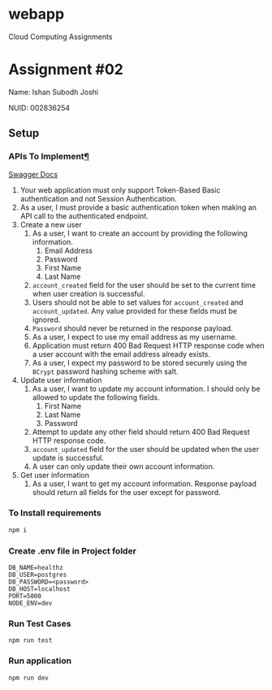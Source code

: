 # webapp

Cloud Computing Assignments

# Assignment #02

Name: Ishan Subodh Joshi

NUID: 002836254

## Setup

### APIs To Implement[¶](https://spring2024.csye6225.cloud/assignments/02/#apis-to-implement "Permanent link")

[Swagger Docs](https://app.swaggerhub.com/apis-docs/csye6225-webapp/cloud-native-webapp/2024.spring.02)

1. Your web application must only support Token-Based Basic authentication and not Session Authentication.
2. As a user, I must provide a basic authentication token when making an API call to the authenticated endpoint.
3. Create a new user
   1. As a user, I want to create an account by providing the following information.
      1. Email Address
      2. Password
      3. First Name
      4. Last Name
   2. `account_created` field for the user should be set to the current time when user creation is successful.
   3. Users should not be able to set values for `account_created` and `account_updated`. Any value provided for these fields must be ignored.
   4. `Password` should never be returned in the response payload.
   5. As a user, I expect to use my email address as my username.
   6. Application must return 400 Bad Request HTTP response code when a user account with the email address already exists.
   7. As a user, I expect my password to be stored securely using the `BCrypt` password hashing scheme with salt.
4. Update user information
   1. As a user, I want to update my account information. I should only be allowed to update the following fields.
      1. First Name
      2. Last Name
      3. Password
   2. Attempt to update any other field should return 400 Bad Request HTTP response code.
   3. `account_updated` field for the user should be updated when the user update is successful.
   4. A user can only update their own account information.
5. Get user information
   1. As a user, I want to get my account information. Response payload should return all fields for the user except for password.

### To Install requirements

```bash
npm i
```

### Create .env file in Project folder

```shell
DB_NAME=healthz 
DB_USER=postgres
DB_PASSWORD=<password>
DB_HOST=localhost
PORT=5000
NODE_ENV=dev
```

### Run Test Cases

```shell
npm run test
```

### Run application

```shell
npm run dev
```
